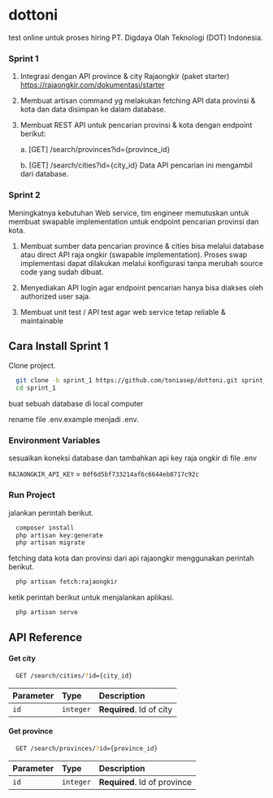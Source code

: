 # dottoni
test online untuk proses hiring PT. Digdaya Olah Teknologi (DOT) Indonesia.
 
### Sprint 1
1. Integrasi dengan API province & city Rajaongkir (paket starter) https://rajaongkir.com/dokumentasi/starter

2. Membuat artisan command​ yg melakukan fetching API data provinsi & kota dan data disimpan ke dalam database.

3. Membuat REST API untuk pencarian provinsi & kota dengan endpoint berikut:
    
    a. [GET] /search/provinces?id={province_id}

    b. [GET] /search/cities?id={city_id}
Data API pencarian ini mengambil dari database.

### Sprint 2
Meningkatnya kebutuhan Web service, tim engineer memutuskan untuk membuat swapable implementation​ untuk endpoint pencarian provinsi dan kota.
1. Membuat sumber data pencarian province & cities bisa melalui database​ atau direct API​ raja ongkir (swapable implementation). Proses swap implementasi dapat dilakukan melalui konfigurasi tanpa merubah source code yang sudah dibuat.

2. Menyediakan API login agar endpoint pencarian hanya bisa diakses oleh authorized user saja.

3. Membuat unit test / API test agar web service tetap reliable & maintainable
## Cara Install Sprint 1

Clone project.

```bash
  git clone -b sprint_1 https://github.com/toniasep/dottoni.git sprint_1
  cd sprint_1
```
buat sebuah database di local computer

rename file .env.example menjadi .env.


### Environment Variables

sesuaikan koneksi database dan tambahkan api key raja ongkir di file .env

`RAJAONGKIR_API_KEY` = `0df6d5bf733214af6c6644eb8717c92c`



### Run Project

jalankan perintah berikut.

```bash
  composer install
  php artisan key:generate
  php artisan migrate
```

fetching data kota dan provinsi dari api rajaongkir menggunakan perintah berikut.
```bash
  php artisan fetch:rajaongkir
```

ketik perintah berikut untuk menjalankan aplikasi.
```bash
  php artisan serve
```

## API Reference

#### Get city

```bash
  GET /search/cities/?id={city_id}
```

| Parameter | Type     | Description                |
| :-------- | :------- | :------------------------- |
| `id` | `integer` | **Required**. Id of city |

#### Get province

```bash
  GET /search/provinces/?id={province_id}
```

| Parameter | Type     | Description                       |
| :-------- | :------- | :-------------------------------- |
| `id`      | `integer` | **Required**. Id of province |



